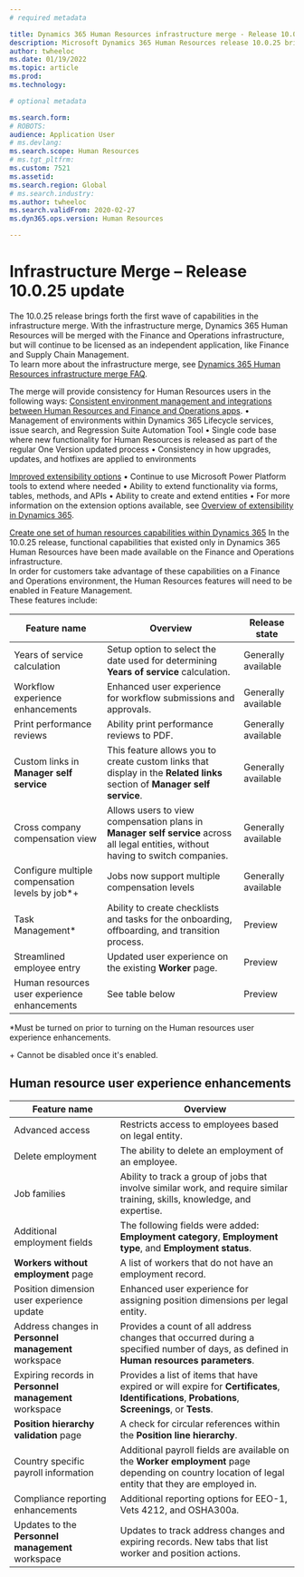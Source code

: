 ```yaml
---
# required metadata

title: Dynamics 365 Human Resources infrastructure merge - Release 10.0.25 update
description: Microsoft Dynamics 365 Human Resources release 10.0.25 brings the first wave of capabilities in the infrastructure merge.
author: twheeloc
ms.date: 01/19/2022
ms.topic: article
ms.prod: 
ms.technology: 

# optional metadata

ms.search.form: 
# ROBOTS: 
audience: Application User
# ms.devlang: 
ms.search.scope: Human Resources
# ms.tgt_pltfrm: 
ms.custom: 7521
ms.assetid: 
ms.search.region: Global
# ms.search.industry: 
ms.author: twheeloc
ms.search.validFrom: 2020-02-27
ms.dyn365.ops.version: Human Resources

---
```


# Infrastructure Merge – Release 10.0.25 update

The 10.0.25 release brings forth the first wave of capabilities in the infrastructure merge.  With the infrastructure merge, Dynamics 365 Human Resources will be merged with the 
Finance and Operations infrastructure, but will continue to be licensed as an independent application, like Finance and Supply Chain Management.  
To learn more about the infrastructure merge, see [Dynamics 365 Human Resources infrastructure merge FAQ](../human-resources/hr-infrastructure-merge-faq.md).

The merge will provide consistency for Human Resources users in the following ways:
[Consistent environment management and integrations between Human Resources and Finance and Operations apps](/dynamics365-release-plan/2021wave2/human-resources/dynamics365-human-resources/consistent-environment-management-integrations-between-human-resources-finance-operations-apps).
•	Management of environments within Dynamics 365 Lifecycle services, issue search, and Regression Suite Automation Tool
•	Single code base where new functionality for Human Resources is released as part of the regular One Version updated process
•	Consistency in how upgrades, updates, and hotfixes are applied to environments

[Improved extensibility options](/dynamics365-release-plan/2021wave2/human-resources/dynamics365-human-resources/improve-extensibility-options.md) 
•	Continue to use Microsoft Power Platform tools to extend where needed
•	Ability to extend functionality via forms, tables, methods, and APIs
•	Ability to create and extend entities
•	For more information on the extension options available, see [Overview of extensibility in Dynamics 365](../fin-ops-core/dev-itpro/extensibility/extensibility-home-page.md).

[Create one set of human resources capabilities within Dynamics 365](/dynamics365-release-plan/2021wave2/human-resources/create-one-set-human-resources-capabilities-within-dynamics-365.md)
In the 10.0.25 release, functional capabilities that existed only in Dynamics 365 Human Resources have been made available on the Finance and Operations infrastructure.  
In order for customers take advantage of these capabilities on a Finance and Operations environment, the Human Resources features will need to be enabled in Feature Management.  
These features include:  

| Feature name                          | Overview                                          | Release state                        |
|---------------------------------------|---------------------------------------------------|--------------------------------------|
| Years of service calculation       | Setup option to select the date used for determining **Years of service** calculation.    | Generally available|
| Workflow experience enhancements    |Enhanced user experience for workflow submissions and approvals.      | Generally available    |
| Print performance reviews            | Ability print performance reviews to PDF. | Generally available    |
|Custom links in **Manager self service**  | This feature allows you to create custom links that display in the **Related links** section of **Manager self service**. | Generally available  |
|Cross company compensation view|	Allows users to view compensation plans in **Manager self service** across all legal entities, without having to switch companies.|	Generally available|
|Configure multiple compensation levels by job*+	|Jobs now support multiple compensation levels	|Generally available|
|Task Management*|	Ability to create checklists and tasks for the onboarding, offboarding, and transition process.  |	Preview|
|Streamlined employee entry|	Updated user experience on the existing **Worker** page.	|Preview|
|Human resources user experience enhancements| See table below|	Preview|

\*Must be turned on prior to turning on the Human resources user experience enhancements.

\+ Cannot be disabled once it's enabled.

## Human resource user experience enhancements

| Feature name                          | Overview                                          |
|---------------------------------------|---------------------------------------------------|
|Advanced access|	Restricts access to employees based on legal entity.|
|Delete employment|	The ability to delete an employment of an employee.|
|Job families	|Ability to track a group of jobs that involve similar work, and require similar training, skills, knowledge, and expertise.|
|Additional employment fields	|The following fields were added: **Employment category**, **Employment type**, and **Employment status**.|
|**Workers without employment** page|	A list of workers that do not have an employment record.  |
|Position dimension user experience update|	Enhanced user experience for assigning position dimensions per legal entity.|
|Address changes in **Personnel management** workspace|	Provides a count of all address changes that occurred during a specified number of days, as defined in **Human resources parameters**.|
|Expiring records in **Personnel management** workspace|	Provides a list of items that have expired or will expire for **Certificates**, **Identifications**, **Probations**, **Screenings**, or **Tests**.|
|**Position hierarchy validation** page|	A check for circular references within the **Position line hierarchy**.|
|Country specific payroll information|	Additional payroll fields are available on the **Worker employment** page depending on country location of legal entity that they are employed in.|
|Compliance reporting enhancements|	Additional reporting options for EEO-1, Vets 4212, and OSHA300a.|
|Updates to the **Personnel management** workspace |	Updates to track address changes and expiring records.  New tabs that list worker and position actions. |

